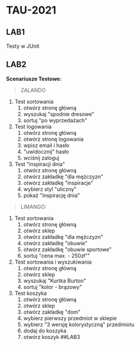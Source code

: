 # TAU-2021
## LAB1

Testy w JUnit

## LAB2

**Scenariusze Testowe:**

> ZALANDO

 1. Test sortowania
    1. otwórz stronę główną
    2. wyszukaj "spodnie dresowe"
    3. sortuj "po wyprzedażach"
 2. Test logowania
    1. otwórz stronę główną
    2. otwórz stronę logowania
    3. wpisz email i hasło
    4. "uwidocznij" hasło
    5. wciśnij zaloguj
 3. Test "inspiracji dnia"
    1. otwórz stronę główną
    2. otwórz zakładkę "dla mężczyzn"
    3. otwórz zakładkę "inspiracje"
    4. wybierz styl "uliczny"
    5. pokaż "inspirację dnia"

> LIMANGO:

 1. Test sortowania
    1. otwórz stronę główną
    2. otwórz sklep
    3. otwórz zakładkę "dla mężczyzn"
    4. otwórz zakładkę "obuwie"
    5. otwórz zakładkę "obuwie sportowe"
    6. sortuj "cena max. - 250zł""
 2. Test sortowania i wyszukiwania
    1. otwórz stronę główną
    2. otwórz sklep
    3. wyszukaj "Kurtka Burton"
    4. sortuj "kolor - brązowy"
 3. Test koszyka
    1. otwórz stronę główną
    2. otwórz sklep
    3. otwórz zakładkę "dom"
    4. wybierz pierwszy przedmiot w sklepie
    5. wybierz "3 wersję kolorystyczną" przedmiotu
    6. dodaj do koszyka
    7. otwórz koszyk
##LAB3
